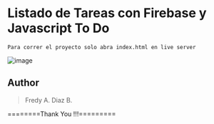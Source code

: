 # Listado de Tareas con Firebase y Javascript To Do

```
Para correr el proyecto solo abra index.html en live server
```
![image](https://user-images.githubusercontent.com/16197568/178548112-f28f5724-53b0-44cc-92fb-9e86b8b9f55d.png)


## Author

<blockquote>
Fredy A. Diaz B.

</blockquote>

========Thank You !!!=========
